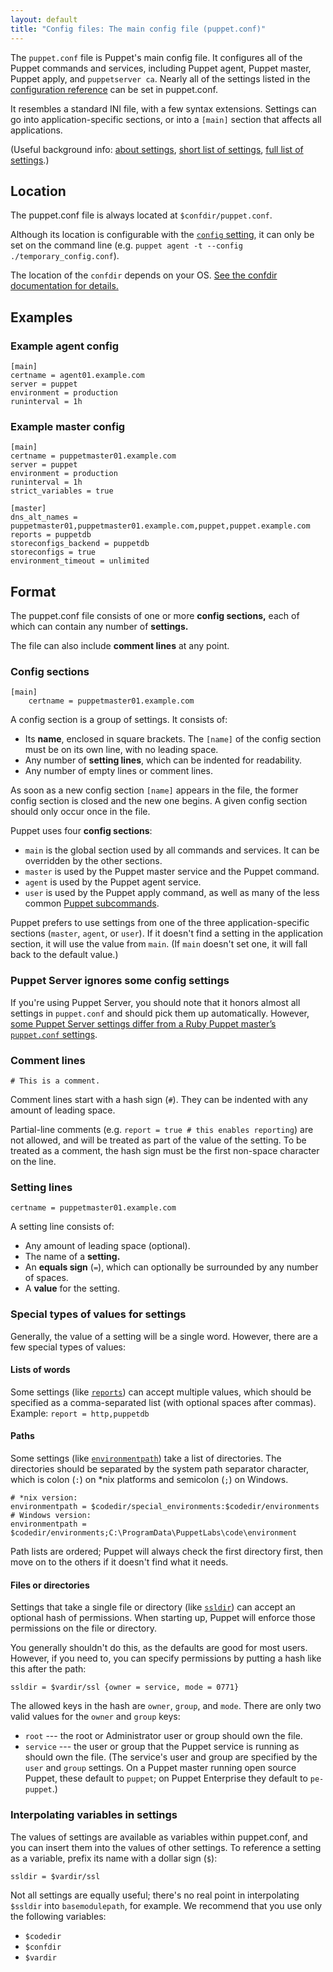 ```yaml
---
layout: default
title: "Config files: The main config file (puppet.conf)"
---
```


[conf_ref]: ./configuration.html
[about]: ./config_about_settings.html
[short]: ./config_important_settings.html
[config]: ./configuration.html#config
[subcommands]: ./man/
[reports]: ./configuration.html#reports
[modulepath]: ./configuration.html#modulepath
[ssldir]: ./configuration.html#ssldir
[dir_environments]: ./environments.html
[environmentpath]: ./configuration.html#environmentpath
[puppetserver_diff]: {{puppetserver}}/puppet_conf_setting_diffs.html

The `puppet.conf` file is Puppet's main config file. It configures all of the Puppet commands and services, including Puppet agent, Puppet master, Puppet apply, and `puppetserver ca`. Nearly all of the settings listed in the [configuration reference][conf_ref] can be set in puppet.conf.

It resembles a standard INI file, with a few syntax extensions. Settings can go into application-specific sections, or into a `[main]` section that affects all applications.

(Useful background info: [about settings][about], [short list of settings][short], [full list of settings][conf_ref].)


## Location

The puppet.conf file is always located at `$confdir/puppet.conf`.

Although its location is configurable with the [`config` setting][config], it can only be set on the command line (e.g. `puppet agent -t --config ./temporary_config.conf`).

The location of the `confdir` depends on your OS. [See the confdir documentation for details.][confdir]

[confdir]: ./dirs_confdir.html


## Examples

### Example agent config

```
[main]
certname = agent01.example.com
server = puppet
environment = production
runinterval = 1h
```

### Example master config

```
[main]
certname = puppetmaster01.example.com
server = puppet
environment = production
runinterval = 1h
strict_variables = true

[master]
dns_alt_names = puppetmaster01,puppetmaster01.example.com,puppet,puppet.example.com
reports = puppetdb
storeconfigs_backend = puppetdb
storeconfigs = true
environment_timeout = unlimited
```

## Format

The puppet.conf file consists of one or more **config sections,** each of which can contain any number of **settings.**

The file can also include **comment lines** at any point.

### Config sections

    [main]
        certname = puppetmaster01.example.com

A config section is a group of settings. It consists of:

* Its **name**, enclosed in square brackets. The `[name]` of the config section must be on its own line, with no leading space.
* Any number of **setting lines**, which can be indented for readability.
* Any number of empty lines or comment lines.

As soon as a new config section `[name]` appears in the file, the former config section is closed and the new one begins. A given config section should only occur once in the file.

Puppet uses four **config sections**:

* `main` is the global section used by all commands and services. It can be overridden by the other sections.
* `master` is used by the Puppet master service and the Puppet  command.
* `agent` is used by the Puppet agent service.
* `user` is used by the Puppet apply command, as well as many of the less common [Puppet subcommands][subcommands].

Puppet prefers to use settings from one of the three application-specific sections (`master`, `agent`, or `user`). If it doesn't find a setting in the application section, it will use the value from `main`. (If `main` doesn't set one, it will fall back to the default value.)

### Puppet Server ignores some config settings

If you're using Puppet Server, you should note that it honors almost all settings in `puppet.conf` and should pick them up automatically. However, [some Puppet Server settings differ from a Ruby Puppet master’s `puppet.conf` settings][puppetserver_diff].

### Comment lines

    # This is a comment.

Comment lines start with a hash sign (`#`). They can be indented with any amount of leading space.

Partial-line comments (e.g. `report = true # this enables reporting`) are not allowed, and will be treated as part of the value of the setting. To be treated as a comment, the hash sign must be the first non-space character on the line.

### Setting lines

    certname = puppetmaster01.example.com

A setting line consists of:

* Any amount of leading space (optional).
* The name of a **setting.**
* An **equals sign** (`=`), which can optionally be surrounded by any number of spaces.
* A **value** for the setting.

### Special types of values for settings

Generally, the value of a setting will be a single word. However, there are a few special types of values:

#### Lists of words

Some settings (like [`reports`][reports]) can accept multiple values, which should be specified as a comma-separated list (with optional spaces after commas). Example: `report = http,puppetdb`

#### Paths

Some settings (like [`environmentpath`][environmentpath]) take a list of directories. The directories should be separated by the system path separator character, which is colon (`:`) on \*nix platforms and semicolon (`;`) on Windows.

    # *nix version:
    environmentpath = $codedir/special_environments:$codedir/environments
    # Windows version:
    environmentpath = $codedir/environments;C:\ProgramData\PuppetLabs\code\environment

Path lists are ordered; Puppet will always check the first directory first, then move on to the others if it doesn't find what it needs.

#### Files or directories

Settings that take a single file or directory (like [`ssldir`][ssldir]) can accept an optional hash of permissions. When starting up, Puppet will enforce those permissions on the file or directory.

You generally shouldn't do this, as the defaults are good for most users. However, if you need to, you can specify permissions by putting a hash like this after the path:

    ssldir = $vardir/ssl {owner = service, mode = 0771}

The allowed keys in the hash are `owner`, `group`, and `mode`. There are only two valid values for the `owner` and `group` keys:

* `root` --- the root or Administrator user or group should own the file.
* `service` --- the user or group that the Puppet service is running as should own the file. (The service's user and group are specified by the `user` and `group` settings. On a Puppet master running open source Puppet, these default to `puppet`;  on Puppet Enterprise they default to `pe-puppet`.)

### Interpolating variables in settings

The values of settings are available as variables within puppet.conf, and you can insert them into the values of other settings. To reference a setting as a variable, prefix its name with a dollar sign (`$`):

    ssldir = $vardir/ssl

Not all settings are equally useful; there's no real point in interpolating `$ssldir` into `basemodulepath`, for example. We recommend that you use only the following variables:

* `$codedir`
* `$confdir`
* `$vardir`

[env_conf_interp]: ./config_file_environment.html#interpolation-in-values
